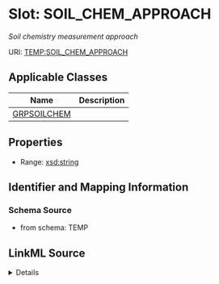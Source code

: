# Slot: SOIL_CHEM_APPROACH
_Soil chemistry measurement approach_


URI: [TEMP:SOIL_CHEM_APPROACH](https://example.org/TEMP/SOIL_CHEM_APPROACH)



<!-- no inheritance hierarchy -->




## Applicable Classes

| Name | Description |
| --- | --- |
[GRPSOILCHEM](GRPSOILCHEM.md) | 






## Properties

* Range: [xsd:string](xsd:string)







## Identifier and Mapping Information







### Schema Source


* from schema: TEMP




## LinkML Source

<details>
```yaml
name: SOIL_CHEM_APPROACH
description: Soil chemistry measurement approach
from_schema: TEMP
rank: 1000
alias: SOIL_CHEM_APPROACH
domain_of:
- GRP_SOIL_CHEM
range: string

```
</details>